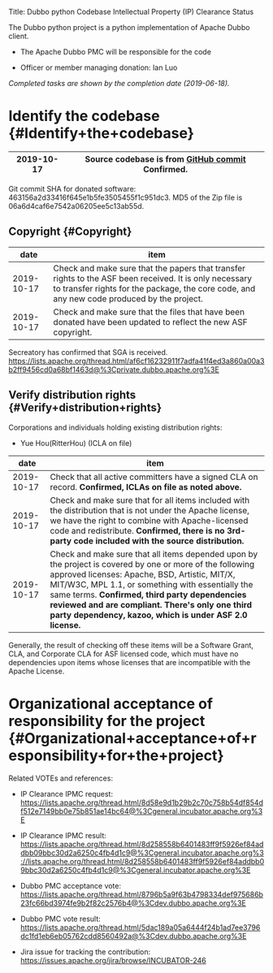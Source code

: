 Title: Dubbo python Codebase Intellectual Property (IP) Clearance Status


The Dubbo python project is a python implementation of Apache Dubbo client.



- The Apache Dubbo PMC will be responsible for the code


- Officer or member managing donation: Ian Luo

 _Completed tasks are shown by the completion date (2019-06-18)._ 


# Identify the codebase {#Identify+the+codebase}

| 2019-10-17 | Source codebase is from [GitHub commit](https://github.com/RitterHou/python-dubbo/commit/463156a2d33416f645e1b5fe3505455f1c951dc3)  **Confirmed.**  |
|------------|-------------------------------------------------|

Git commit SHA for donated software: 463156a2d33416f645e1b5fe3505455f1c951dc3. MD5 of the Zip file is 06a6d4caf6e7542a06205ee5c13ab55d.


## Copyright {#Copyright}

| date | item |
|------|------|
| 2019-10-17 | Check and make sure that the papers that transfer rights to the ASF been received. It is only necessary to transfer rights for the package, the core code, and any new code produced by the project. |
| 2019-10-17 | Check and make sure that the files that have been donated have been updated to reflect the new ASF copyright. |

Secreatory has confirmed that SGA is received. https://lists.apache.org/thread.html/af6cf16232911f7adfa41f4ed3a860a00a3b2ff9456cd0a68bf1463d@%3Cprivate.dubbo.apache.org%3E


## Verify distribution rights {#Verify+distribution+rights}

Corporations and individuals holding existing distribution rights:



- Yue Hou(RitterHou) (ICLA on file)

| date | item |
|------|------|
| 2019-10-17 | Check that all active committers have a signed CLA on record. **Confirmed, ICLAs on file as noted above.**  |
| 2019-10-17 | Check and make sure that for all items included with the distribution that is not under the Apache license, we have the right to combine with Apache-licensed code and redistribute. **Confirmed, there is no 3rd-party code included with the source distribution.**  |
| 2019-10-17 | Check and make sure that all items depended upon by the project is covered by one or more of the following approved licenses: Apache, BSD, Artistic, MIT/X, MIT/W3C, MPL 1.1, or something with essentially the same terms. **Confirmed, third party dependencies reviewed and are compliant. There's only one third party dependency, kazoo, which is under ASF 2.0 license.**  |

Generally, the result of checking off these items will be a Software Grant, CLA, and Corporate CLA for ASF licensed code, which must have no dependencies upon items whose licenses that are incompatible with the Apache License.


# Organizational acceptance of responsibility for the project {#Organizational+acceptance+of+responsibility+for+the+project}

Related VOTEs and references:



- IP Clearance IPMC request: https://lists.apache.org/thread.html/8d58e9d1b29b2c70c758b54df854df512e7149bb0e75b851ae14bc64@%3Cgeneral.incubator.apache.org%3E

- IP Clearance IPMC result: https://lists.apache.org/thread.html/8d258558b6401483ff9f5926ef84addbb09bbc30d2a6250c4fb4d1c9@%3Cgeneral.incubator.apache.org%3://lists.apache.org/thread.html/8d258558b6401483ff9f5926ef84addbb09bbc30d2a6250c4fb4d1c9@%3Cgeneral.incubator.apache.org%3E

- Dubbo PMC acceptance vote: https://lists.apache.org/thread.html/8796b5a9f63b4798334def975686b23fc66bd3974fe9b2f82c2576b4@%3Cdev.dubbo.apache.org%3E

- Dubbo PMC vote result: https://lists.apache.org/thread.html/5dac189a05a6444f24b1ad7ee3796dc1fd1eb6eb05762cdd8560492a@%3Cdev.dubbo.apache.org%3E

- Jira issue for tracking the contribution: https://issues.apache.org/jira/browse/INCUBATOR-246

